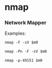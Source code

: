 # nmap
### Network Mapper

Examples:
```markdown
nmap -F -sV $m0
```


```markdown
nmap -Pn -F -sV $m0
```

```markdown
nmap -p-49151 $m0
```
